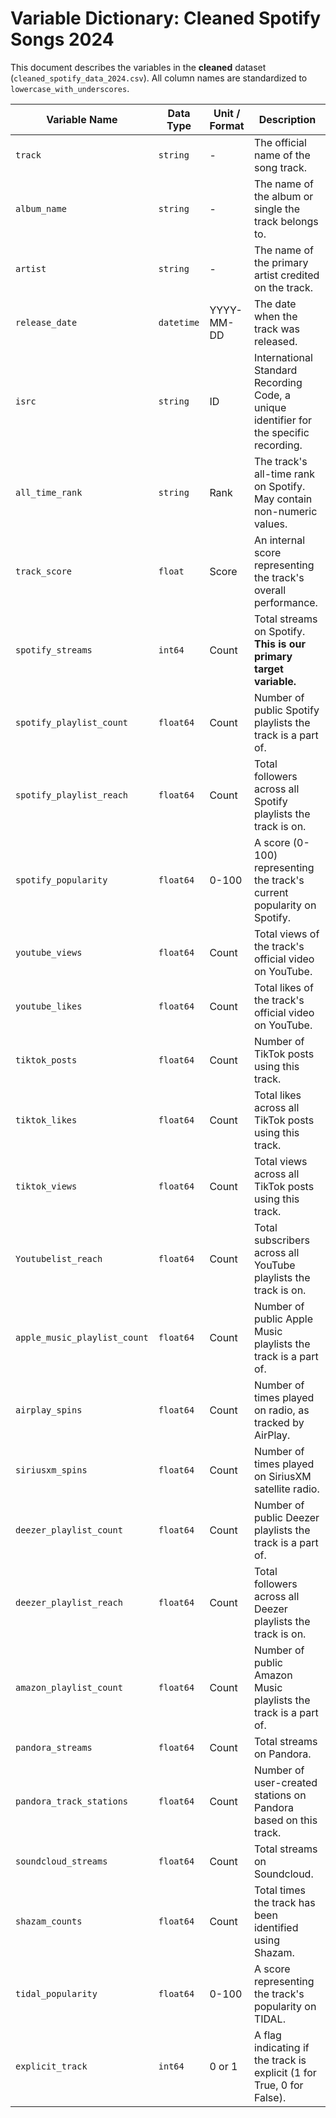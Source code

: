 # Variable Dictionary: Cleaned Spotify Songs 2024

This document describes the variables in the **cleaned** dataset (`cleaned_spotify_data_2024.csv`). All column names are standardized to `lowercase_with_underscores`.

| Variable Name                | Data Type | Unit / Format | Description                                                                                          |
| ---------------------------- | --------- | ------------- | ---------------------------------------------------------------------------------------------------- |
| `track`                      | `string`  | -             | The official name of the song track.                                                                 |
| `album_name`                 | `string`  | -             | The name of the album or single the track belongs to.                                                |
| `artist`                     | `string`  | -             | The name of the primary artist credited on the track.                                                |
| `release_date`               | `datetime`| YYYY-MM-DD    | The date when the track was released.                                                                |
| `isrc`                       | `string`  | ID            | International Standard Recording Code, a unique identifier for the specific recording.               |
| `all_time_rank`              | `string`  | Rank          | The track's all-time rank on Spotify. May contain non-numeric values.                                |
| `track_score`                | `float`   | Score         | An internal score representing the track's overall performance.                                      |
| `spotify_streams`            | `int64`   | Count         | Total streams on Spotify. **This is our primary target variable.** |
| `spotify_playlist_count`     | `float64` | Count         | Number of public Spotify playlists the track is a part of.                                           |
| `spotify_playlist_reach`     | `float64` | Count         | Total followers across all Spotify playlists the track is on.                                        |
| `spotify_popularity`         | `float64` | 0-100         | A score (0-100) representing the track's current popularity on Spotify.                              |
| `youtube_views`              | `float64` | Count         | Total views of the track's official video on YouTube.                                                |
| `youtube_likes`              | `float64` | Count         | Total likes of the track's official video on YouTube.                                                |
| `tiktok_posts`               | `float64` | Count         | Number of TikTok posts using this track.                                                             |
| `tiktok_likes`               | `float64` | Count         | Total likes across all TikTok posts using this track.                                                |
| `tiktok_views`               | `float64` | Count         | Total views across all TikTok posts using this track.                                                |
| `Youtubelist_reach`     | `float64` | Count         | Total subscribers across all YouTube playlists the track is on.                                      |
| `apple_music_playlist_count` | `float64` | Count         | Number of public Apple Music playlists the track is a part of.                                       |
| `airplay_spins`              | `float64` | Count         | Number of times played on radio, as tracked by AirPlay.                                              |
| `siriusxm_spins`             | `float64` | Count         | Number of times played on SiriusXM satellite radio.                                                  |
| `deezer_playlist_count`      | `float64` | Count         | Number of public Deezer playlists the track is a part of.                                            |
| `deezer_playlist_reach`      | `float64` | Count         | Total followers across all Deezer playlists the track is on.                                         |
| `amazon_playlist_count`      | `float64` | Count         | Number of public Amazon Music playlists the track is a part of.                                      |
| `pandora_streams`            | `float64` | Count         | Total streams on Pandora.                                                                            |
| `pandora_track_stations`     | `float64` | Count         | Number of user-created stations on Pandora based on this track.                                      |
| `soundcloud_streams`         | `float64` | Count         | Total streams on Soundcloud.                                                                         |
| `shazam_counts`              | `float64` | Count         | Total times the track has been identified using Shazam.                                              |
| `tidal_popularity`           | `float64` | 0-100         | A score representing the track's popularity on TIDAL.                                                |
| `explicit_track`             | `int64`   | 0 or 1        | A flag indicating if the track is explicit (1 for True, 0 for False).                                |